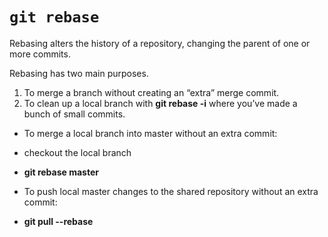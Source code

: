 # `git rebase`

Rebasing alters the history of a repository, changing the parent of one or more commits.

Rebasing has two main purposes.

1. To merge a branch without creating an “extra” merge commit.
2. To clean up a local branch with **git rebase -i** where you’ve made a bunch of small commits.
- To merge a local branch into master without an extra commit:

- checkout the local branch

- **git rebase master**

- To push local master changes to the shared repository without an extra commit:

- **git pull --rebase**